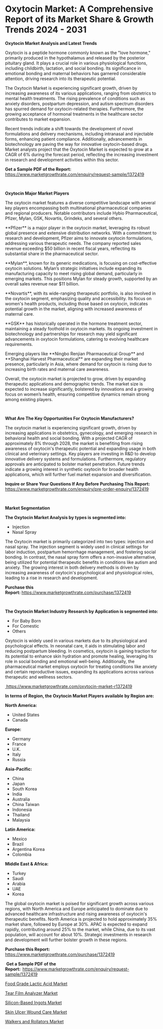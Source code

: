 <p><h1>Oxytocin Market: A Comprehensive Report of its Market Share & Growth Trends 2024 - 2031</h1></p><p><strong>Oxytocin Market Analysis and Latest Trends</strong></p>
<p><p>Oxytocin is a peptide hormone commonly known as the "love hormone," primarily produced in the hypothalamus and released by the posterior pituitary gland. It plays a crucial role in various physiological functions, including childbirth, lactation, and social bonding. Its significance in emotional bonding and maternal behaviors has garnered considerable attention, driving research into its therapeutic potential.</p><p>The Oxytocin Market is experiencing significant growth, driven by increasing awareness of its various applications, ranging from obstetrics to mental health treatments. The rising prevalence of conditions such as anxiety disorders, postpartum depression, and autism spectrum disorders has spurred demand for oxytocin-related therapies. Furthermore, the growing acceptance of hormonal treatments in the healthcare sector contributes to market expansion.</p><p>Recent trends indicate a shift towards the development of novel formulations and delivery mechanisms, including intranasal and injectable forms, enhancing patient compliance. Additionally, advancements in biotechnology are paving the way for innovative oxytocin-based drugs. Market analysts project that the Oxytocin Market is expected to grow at a CAGR of 6% during the forecast period, reflecting the increasing investment in research and development activities within this sector.</p></p>
<p><strong>Get a Sample PDF of the Report:&nbsp;</strong> <a href="https://www.marketgrowthrate.com/enquiry/request-sample/1372419">https://www.marketgrowthrate.com/enquiry/request-sample/1372419</a></p>
<p>&nbsp;</p>
<p><strong>Oxytocin Major Market Players</strong></p>
<p><p>The oxytocin market features a diverse competitive landscape with several key players encompassing both multinational pharmaceutical companies and regional producers. Notable contributors include Hybio Pharmaceutical, Pfizer, Mylan, GSK, Novartis, Grindeks, and several others.</p><p>**Pfizer** is a major player in the oxytocin market, leveraging its robust global presence and extensive distribution networks. With a commitment to research and development, Pfizer aims to innovate oxytocin formulations, addressing various therapeutic needs. The company reported sales revenue exceeding $50 billion in recent fiscal years, reflecting its substantial share in the pharmaceutical sector.</p><p>**Mylan**, known for its generic medications, is focusing on cost-effective oxytocin solutions. Mylan’s strategic initiatives include expanding its manufacturing capacity to meet rising global demand, particularly in emerging markets. This positions Mylan for steady growth, supported by an overall sales revenue near $11 billion.</p><p>**Novartis**, with its wide-ranging therapeutic portfolio, is also involved in the oxytocin segment, emphasizing quality and accessibility. Its focus on women's health products, including those based on oxytocin, indicates potential growth in the market, aligning with increased awareness of maternal care.</p><p>**GSK** has historically operated in the hormone treatment sector, maintaining a steady foothold in oxytocin markets. Its ongoing investment in biotechnology and partnerships for research may yield significant advancements in oxytocin formulations, catering to evolving healthcare requirements.</p><p>Emerging players like **Ningbo Renjian Pharmaceutical Group** and **Shanghai Harvest Pharmaceutical** are expanding their market presence, particularly in Asia, where demand for oxytocin is rising due to increasing birth rates and maternal care awareness.</p><p>Overall, the oxytocin market is projected to grow, driven by expanding therapeutic applications and demographic trends. The market size is expected to increase significantly, bolstered by innovations and a growing focus on women’s health, ensuring competitive dynamics remain strong among existing players.</p></p>
<p>&nbsp;</p>
<p><strong>What Are The Key Opportunities For Oxytocin Manufacturers?</strong></p>
<p><p>The oxytocin market is experiencing significant growth, driven by increasing applications in obstetrics, gynecology, and emerging research in behavioral health and social bonding. With a projected CAGR of approximately 8% through 2028, the market is benefiting from rising awareness of oxytocin's therapeutic potential and expanding usage in both clinical and veterinary settings. Key players are investing in R&D to develop innovative delivery systems and formulations. Furthermore, regulatory approvals are anticipated to bolster market penetration. Future trends indicate a growing interest in synthetic oxytocin for broader health applications, which will further fuel market expansion and diversification.</p></p>
<p><strong>Inquire or Share Your Questions If Any Before Purchasing This Report:</strong> <a href="https://www.marketgrowthrate.com/enquiry/pre-order-enquiry/1372419">https://www.marketgrowthrate.com/enquiry/pre-order-enquiry/1372419</a></p>
<p>&nbsp;</p>
<p><strong>Market Segmentation</strong></p>
<p><strong>The Oxytocin Market Analysis by types is segmented into:</strong></p>
<p><ul><li>Injection</li><li>Nasal Spray</li></ul></p>
<p><p>The Oxytocin market is primarily categorized into two types: injection and nasal spray. The injection segment is widely used in clinical settings for labor induction, postpartum hemorrhage management, and fostering social bonding. In contrast, the nasal spray form offers a non-invasive alternative, being utilized for potential therapeutic benefits in conditions like autism and anxiety. The growing interest in both delivery methods is driven by increasing awareness of oxytocin's psychological and physiological roles, leading to a rise in research and development.</p></p>
<p><strong>Purchase this Report:&nbsp;</strong><a href="https://www.marketgrowthrate.com/purchase/1372419">https://www.marketgrowthrate.com/purchase/1372419</a></p>
<p>&nbsp;</p>
<p><strong>The Oxytocin Market Industry Research by Application is segmented into:</strong></p>
<p><ul><li>For Baby Born</li><li>For Comestic</li><li>Others</li></ul></p>
<p><p>Oxytocin is widely used in various markets due to its physiological and psychological effects. In neonatal care, it aids in stimulating labor and reducing postpartum bleeding. In cosmetics, oxytocin is gaining traction for its potential to enhance skin hydration and promote healing, leveraging its role in social bonding and emotional well-being. Additionally, the pharmaceutical market employs oxytocin for treating conditions like anxiety and certain reproductive issues, expanding its applications across various therapeutic and wellness sectors.</p></p>
<p><a href="https://www.marketgrowthrate.com/oxytocin-market-r1372419">&nbsp;https://www.marketgrowthrate.com/oxytocin-market-r1372419</a></p>
<p><strong>In terms of Region, the Oxytocin Market Players available by Region are:</strong></p>
<p>
    <p> <strong> North America: </strong>
        <ul>
            <li>United States</li>
            <li>Canada</li>
        </ul>
        </p> 
    <p> <strong> Europe: </strong>
        <ul>
            <li>Germany</li>
            <li>France</li>
            <li>U.K.</li>
            <li>Italy</li>
            <li>Russia</li>
        </ul>
        </p> 
    <p> <strong> Asia-Pacific: </strong>
        <ul>
            <li>China</li>
            <li>Japan</li>
            <li>South Korea</li>
            <li>India</li>
            <li>Australia</li>
            <li>China Taiwan</li>
            <li>Indonesia</li>
            <li>Thailand</li>
            <li>Malaysia</li>
        </ul>
        </p> 
    <p> <strong> Latin America: </strong>
        <ul>
            <li>Mexico</li>
            <li>Brazil</li>
            <li>Argentina Korea</li>
            <li>Colombia</li>
        </ul>
        </p> 
    <p> <strong> Middle East & Africa: </strong>
        <ul>
            <li>Turkey</li>
            <li>Saudi</li>
            <li>Arabia</li>
            <li>UAE</li>
            <li>Korea</li>
        </ul>
    </p>
    </p>
<p><p>The global oxytocin market is poised for significant growth across various regions, with North America and Europe anticipated to dominate due to advanced healthcare infrastructure and rising awareness of oxytocin's therapeutic benefits. North America is projected to hold approximately 35% market share, followed by Europe at 30%. APAC is expected to expand rapidly, contributing around 25% to the market, while China, due to its vast population, will account for about 10%. Strategic investments in research and development will further bolster growth in these regions.</p></p>
<p><strong>Purchase this Report: </strong><a href="https://www.marketgrowthrate.com/purchase/1372419">https://www.marketgrowthrate.com/purchase/1372419</a></p>
<p>&nbsp;<strong>Get a Sample PDF of the Report:&nbsp;&nbsp;</strong><a href="https://www.marketgrowthrate.com/enquiry/request-sample/1372419">https://www.marketgrowthrate.com/enquiry/request-sample/1372419</a></p>
<p><strong></strong></p>
<p><p><a href="https://issuu.com/reportprime-2/docs/food-grade-lactic-acid-market-size-_01c40246249104">Food Grade Lactic Acid Market</a></p><p><a href="https://github.com/BellAuer/Market-Research-Report-List-1/blob/main/tear-film-analyzer-market.md">Tear Film Analyzer Market</a></p><p><a href="https://medium.com/@treywatsica/strategic-insights-into-global-silicon-based-ingots-market-trends-2024-2031-covered-in-171-e671c82b0743">Silicon-Based Ingots Market</a></p><p><a href="https://www.linkedin.com/pulse/deep-dive-skin-ulcer-wound-care-market-itstrends-segmentation-masde">Skin Ulcer Wound Care Market</a></p><p><a href="https://www.linkedin.com/pulse/emerging-walkers-rollators-market-opportunities-analysis-p16be">Walkers and Rollators Market</a></p></p>